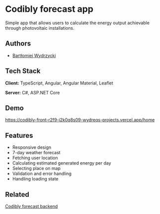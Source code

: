 
# Codibly forecast app

Simple app that allows users to calculate the energy output achievable through photovoltaic installations.



## Authors

- [Bartłomiej Wydrzycki](https://www.github.com/wydreq)


## Tech Stack

**Client:** TypeScript, Angular, Angular Material, Leaflet

**Server:** C#, ASP.NET Core


## Demo

https://codibly-front-r2f9-i2k0q8s09-wydreqs-projects.vercel.app/home

## Features

- Responsive design
- 7-day weather forecast
- Fetching user location
- Calculating estimated generated energy per day
- Selecting place on map
- Validation and error handling
- Handling loading state


## Related

[Codibly forecast backend](https://github.com/Wydreq/codibly-forecast-backend)

